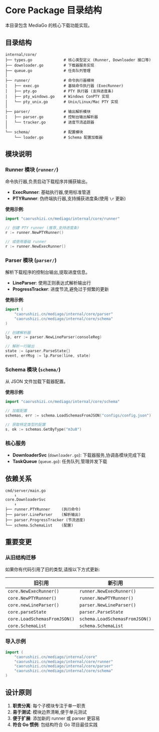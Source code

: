 # Core Package 目录结构

本目录包含 MediaGo 的核心下载功能实现。

## 目录结构

```
internal/core/
├── types.go              # 核心类型定义 (Runner, Downloader 接口等)
├── downloader.go         # 下载器服务实现
├── queue.go              # 任务队列管理
│
├── runner/               # 命令执行器模块
│   ├── exec.go           # 基础命令执行器 (ExecRunner)
│   ├── pty.go            # PTY 执行器 (支持进度条)
│   ├── pty_windows.go    # Windows ConPTY 实现
│   └── pty_unix.go       # Unix/Linux/Mac PTY 实现
│
├── parser/               # 输出解析模块
│   ├── parser.go         # 控制台输出解析器
│   └── tracker.go        # 进度节流追踪器
│
└── schema/               # 配置模块
    └── loader.go         # Schema 配置加载器
```

## 模块说明

### Runner 模块 (`runner/`)

命令执行器,负责启动下载程序并捕获输出。

- **ExecRunner**: 基础执行器,使用标准管道
- **PTYRunner**: 伪终端执行器,支持捕获进度条(使用 `\r` 更新)

**使用示例**:
```go
import "caorushizi.cn/mediago/internal/core/runner"

// 创建 PTY runner (推荐,支持进度条)
r := runner.NewPTYRunner()

// 或使用基础 runner
r := runner.NewExecRunner()
```

### Parser 模块 (`parser/`)

解析下载程序的控制台输出,提取进度信息。

- **LineParser**: 使用正则表达式解析输出行
- **ProgressTracker**: 进度节流,避免过于频繁的更新

**使用示例**:
```go
import (
    "caorushizi.cn/mediago/internal/core/parser"
    "caorushizi.cn/mediago/internal/core/schema"
)

// 创建解析器
lp, err := parser.NewLineParser(consoleReg)

// 解析一行输出
state := &parser.ParseState{}
event, errMsg := lp.Parse(line, state)
```

### Schema 模块 (`schema/`)

从 JSON 文件加载下载器配置。

**使用示例**:
```go
import "caorushizi.cn/mediago/internal/core/schema"

// 加载配置
schemas, err := schema.LoadSchemasFromJSON("configs/config.json")

// 获取特定类型的配置
s, ok := schemas.GetByType("m3u8")
```

### 核心服务

- **DownloaderSvc** (`downloader.go`): 下载器服务,协调各模块完成下载
- **TaskQueue** (`queue.go`): 任务队列,管理并发下载

## 依赖关系

```
cmd/server/main.go
    ↓
core.DownloaderSvc
    ↓
├── runner.PTYRunner     (执行命令)
├── parser.LineParser    (解析输出)
├── parser.ProgressTracker (节流进度)
└── schema.SchemaList    (配置)
```

## 重要变更

### 从旧结构迁移

如果你有代码引用了旧的类型,请按以下方式更新:

| 旧引用 | 新引用 |
|--------|--------|
| `core.NewExecRunner()` | `runner.NewExecRunner()` |
| `core.NewPTYRunner()` | `runner.NewPTYRunner()` |
| `core.newLineParser()` | `parser.NewLineParser()` |
| `core.parseState` | `parser.ParseState` |
| `core.LoadSchemasFromJSON()` | `schema.LoadSchemasFromJSON()` |
| `core.SchemaList` | `schema.SchemaList` |

### 导入示例

```go
import (
    "caorushizi.cn/mediago/internal/core"
    "caorushizi.cn/mediago/internal/core/runner"
    "caorushizi.cn/mediago/internal/core/parser"
    "caorushizi.cn/mediago/internal/core/schema"
)
```

## 设计原则

1. **职责分离**: 每个子模块专注于单一职责
2. **易于测试**: 模块边界清晰,便于单元测试
3. **便于扩展**: 添加新的 runner 或 parser 更容易
4. **符合 Go 惯例**: 包结构符合 Go 项目最佳实践
